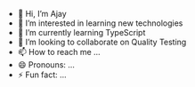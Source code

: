 - 👋 Hi, I’m Ajay
- 👀 I’m interested in learning new technologies
- 🌱 I’m currently learning TypeScript
- 💞️ I’m looking to collaborate on Quality Testing
- 📫 How to reach me ...
- 😄 Pronouns: ...
- ⚡ Fun fact: ...

<!---
ajaygodbolehotmail/ajaygodbolehotmail is a ✨ special ✨ repository because its `README.md` (this file) appears on your GitHub profile.
You can click the Preview link to take a look at your changes.
--->
